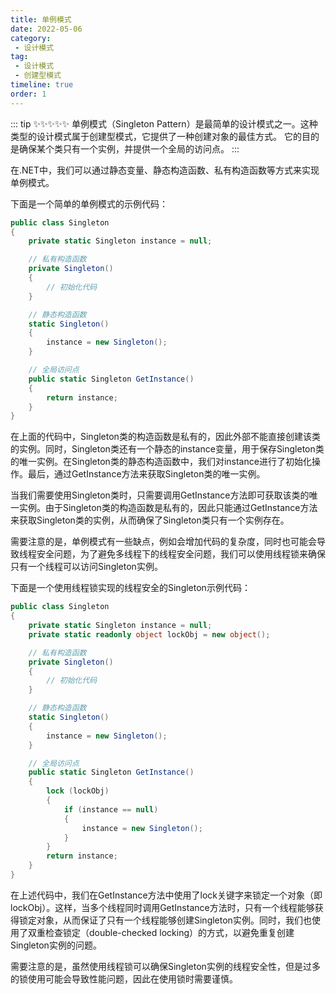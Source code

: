```yaml
---
title: 单例模式
date: 2022-05-06
category:
 - 设计模式
tag: 
 - 设计模式
 - 创建型模式
timeline: true
order: 1
---
```

::: tip ✨✨✨✨✨
单例模式（Singleton Pattern）是最简单的设计模式之一。这种类型的设计模式属于创建型模式，它提供了一种创建对象的最佳方式。
它的目的是确保某个类只有一个实例，并提供一个全局的访问点。
:::

<!-- more -->

在.NET中，我们可以通过静态变量、静态构造函数、私有构造函数等方式来实现单例模式。

下面是一个简单的单例模式的示例代码：

```cs
public class Singleton
{
    private static Singleton instance = null;

    // 私有构造函数
    private Singleton()
    {
        // 初始化代码
    }

    // 静态构造函数
    static Singleton()
    {
        instance = new Singleton();
    }

    // 全局访问点
    public static Singleton GetInstance()
    {
        return instance;
    }
}
```

在上面的代码中，Singleton类的构造函数是私有的，因此外部不能直接创建该类的实例。同时，Singleton类还有一个静态的instance变量，用于保存Singleton类的唯一实例。在Singleton类的静态构造函数中，我们对instance进行了初始化操作。最后，通过GetInstance方法来获取Singleton类的唯一实例。

当我们需要使用Singleton类时，只需要调用GetInstance方法即可获取该类的唯一实例。由于Singleton类的构造函数是私有的，因此只能通过GetInstance方法来获取Singleton类的实例，从而确保了Singleton类只有一个实例存在。

需要注意的是，单例模式有一些缺点，例如会增加代码的复杂度，同时也可能会导致线程安全问题，为了避免多线程下的线程安全问题，我们可以使用线程锁来确保只有一个线程可以访问Singleton实例。

下面是一个使用线程锁实现的线程安全的Singleton示例代码：

```cs
public class Singleton
{
    private static Singleton instance = null;
    private static readonly object lockObj = new object();

    // 私有构造函数
    private Singleton()
    {
        // 初始化代码
    }

    // 静态构造函数
    static Singleton()
    {
        instance = new Singleton();
    }

    // 全局访问点
    public static Singleton GetInstance()
    {
        lock (lockObj)
        {
            if (instance == null)
            {
                instance = new Singleton();
            }
        }
        return instance;
    }
}
```

在上述代码中，我们在GetInstance方法中使用了lock关键字来锁定一个对象（即lockObj）。这样，当多个线程同时调用GetInstance方法时，只有一个线程能够获得锁定对象，从而保证了只有一个线程能够创建Singleton实例。同时，我们也使用了双重检查锁定（double-checked locking）的方式，以避免重复创建Singleton实例的问题。

需要注意的是，虽然使用线程锁可以确保Singleton实例的线程安全性，但是过多的锁使用可能会导致性能问题，因此在使用锁时需要谨慎。